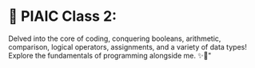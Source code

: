 
# 🎄 PIAIC Class 2: 
Delved into the core of coding, conquering booleans, arithmetic, comparison, logical operators, assignments, and a variety of data types! Explore the fundamentals of programming alongside me. ✨🎉"
